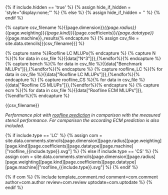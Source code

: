 {% if include.hidden == 'true' %}
	{% assign hide_if_hidden = 'style="display:none;"' %}
{% else %}
	{% assign hide_if_hidden = '' %}
{% endif %}
<div  markdown="1" class="roofline" id="rfl_{{include.type}}" {{hide_if_hidden}} >

{% capture csv_filename %}{{page.dimension}}_{{page.radius}}_{{page.weighting}}_{{page.kind}}_{{page.coefficients}}_{{page.datatype}}_{{page.machine}}_results{% endcapture %}
{% assign csv_file = site.data.stencils[{{csv_filename}}] %}

{% capture name %}Roofline LC MLUPs{% endcapture %}
{% capture N %}{% for data in csv_file %}{{data["N^3"]}},{%endfor%}{% endcapture %}
{% capture bench %}{% for data in csv_file %}{{data["Benchmark MLUPs"]}},{%endfor%}{% endcapture %}
{% capture roofline_LC %}{% for data in csv_file %}{{data["Roofline LC MLUPs"]}},{%endfor%}{% endcapture %}
{% capture roofline_CS %}{% for data in csv_file %}{{data["Roofline CS MLUPs"]}},{%endfor%}{% endcapture %}
{% capture ecm %}{% for data in csv_file %}{{data["Roofline ECM MLUPs"]}},{%endfor%}{% endcapture %}

{{csv_filename}}

<script>
var trace_benchmark = {
  type: "scatter",
  mode: "markers",
  marker: { symbol: "cross-thin-open" },
  x: [{{N}}],
  y: [{{bench}}],
  line: {color: 'black'},
  name: "Benchmark"
};
var trace_roofline = {
  type: "scatter",
  mode: "lines",
  x: [{{N}}],
  y: [{% if include.type == 'LC' %}{{roofline_LC}}{% elsif include.type == 'CS' %}{{roofline_CS}}{% endif %}],
  line: {color: '#1f77b4'},
  name: "Roofline prediction with {{include.type}}"
};
var trace_ecm = {
  type: "scatter",
  mode: "lines",
  x: [{{N}}],
  y: [{{ecm}}],
  line: {color: '#ff7f0e'},
  name: "ECM prediction with {{include.type}}"
};

var data = [trace_roofline,trace_ecm,trace_benchmark];

var layout = {
	xaxis: {title: "Grid Size (N^{{page.dimension | replace: 'D', ''}})",
          rangemode: "tozero"},
	yaxis: {title: 'Performance [MLUP/s]',
          rangemode: "tozero"},
  margin: { l: 50, r: 35, t: 10, b: 40},
  legend: { orientation: "h",y:1.1},
  width: 600,
  height: 450,
};

var config = {locale: 'en'};
Plotly.newPlot('rfl_{{include.type}}', data, layout, config);
</script>

*Performance plot with [roofline prediction](https://www2.eecs.berkeley.edu/Pubs/TechRpts/2008/EECS-2008-164.html) in comparison with the measured stencil performance. For comparison the according ECM prediction is also included.*

{% if include.type == 'LC' %}
	{% assign com = site.data.comments.stencils[page.dimension][page.radius][page.weighting][page.kind][page.coefficients][page.datatype][page.machine]["roofline_{{include.type}}.svg"] %}
{% else if include.type == 'CS' %}
	{% assign com = site.data.comments.stencils[page.dimension][page.radius][page.weighting][page.kind][page.coefficients][page.datatype][page.machine]["roofline_{{include.type}}.svg"] %}
{% endif %}

{% if com %}
{% include template_comment.md comment=com.comment author=com.author review=com.review uptodate=com.uptodate %}
{% endif %}
</div>

